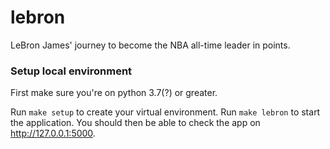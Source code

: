 # lebron
LeBron James' journey to become the NBA all-time leader in points.

### Setup local environment
First make sure you're on python 3.7(?) or greater. 

Run `make setup` to create your virtual environment. Run `make lebron` to start the application. You should then be able to check the app on http://127.0.0.1:5000.
